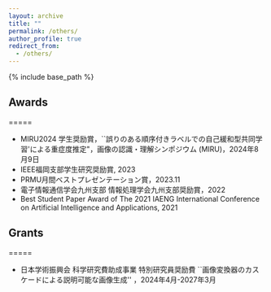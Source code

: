 ```yaml
---
layout: archive
title: ""
permalink: /others/
author_profile: true
redirect_from: 
  - /others/
---
```


{% include base_path %}

## Awards
=====
* MIRU2024 学生奨励賞，``誤りのある順序付きラベルでの自己緩和型共同学習'による重症度推定"，画像の認識・理解シンポジウム (MIRU)，2024年8月9日
* IEEE福岡支部学生研究奨励賞, 2023
* PRMU月間ベストプレゼンテーション賞，2023.11
* 電子情報通信学会九州支部 情報処理学会九州支部奨励賞，2022
* Best Student Paper Award of The 2021 IAENG International Conference on Artificial Intelligence and Applications, 2021

## Grants
=====
* 日本学術振興会 科学研究費助成事業 特別研究員奨励費 ``画像変換器のカスケードによる説明可能な画像生成'' ，2024年4月-2027年3月
